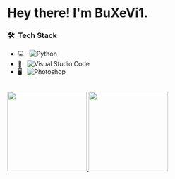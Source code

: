 <h1> Hey there! I'm BuXeVi1.</h1>

<h3> 🛠 &nbsp;Tech Stack</h3>

- 💻 &nbsp;
  ![Python](https://img.shields.io/badge/-Python-333333?style=flat&logo=python)
- 🔧 &nbsp;
  ![Visual Studio Code](https://img.shields.io/badge/-Visual%20Studio%20Code-333333?style=flat&logo=visual-studio-code&logoColor=007ACC)
- 🖥 &nbsp;
  ![Photoshop](https://img.shields.io/badge/-Photoshop-333333?style=flat&logo=adobe-photoshop)

<br/>

<a href="https://github.com/BuXeVi1">
  <img height="180em" src="https://github-readme-stats.vercel.app/api?username=BuXeVi1&theme=buefy&show_icons=true" />
  <img height="180em" src="https://github-readme-stats.vercel.app/api/top-langs/?username=BuXeVi1&theme=buefy&layout=compact" />
</a>

<br/>